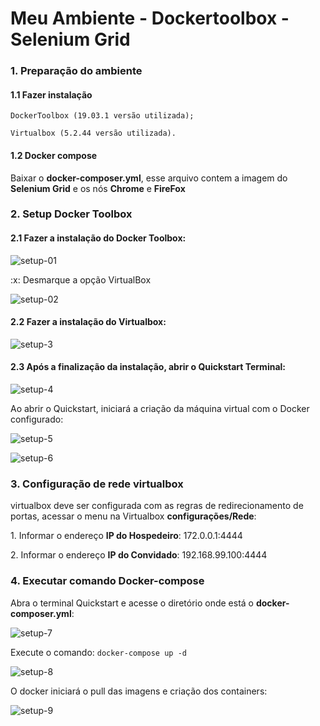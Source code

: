 
  <h1>Meu Ambiente - Dockertoolbox - Selenium Grid </h1>
  
  <div id="PreparacaoAmbiente" class="tabcontent">
     <p><h3>1. Preparação do ambiente</h3></p>
     <h4>1.1 Fazer instalação</h4>
     <p><code>DockerToolbox (19.03.1 versão utilizada);</code></p>
     <p><code>Virtualbox (5.2.44 versão utilizada).</code></p>
      <h4>1.2 Docker compose</h4>
      <p> Baixar o <b>docker-composer.yml</b>, esse arquivo contem a imagem do <b>Selenium Grid</b> e os nós <b>Chrome</b> e <b>FireFox</b></p>
  </div>
  <div id="Setup" class="tabcontent">
     <p><h3>2. Setup Docker Toolbox </h3></p>
      <h4>2.1 Fazer a instalação do Docker Toolbox:</h4>
  </div>
  
  ![setup-01](https://user-images.githubusercontent.com/12755484/118699980-8238fa80-b7e8-11eb-9baf-52d0687ba949.png)

  <p>:x: Desmarque a opção VirtualBox </p>
  
 ![setup-02](https://user-images.githubusercontent.com/12755484/118700458-130fd600-b7e9-11eb-9c1e-99014a61379d.png)

   <h4>2.2 Fazer a instalação do Virtualbox:</h4>
 
 ![setup-3](https://user-images.githubusercontent.com/12755484/118701404-0fc91a00-b7ea-11eb-9c72-01255b832d2e.png)

   <h4>2.3 Após a finalização da instalação, abrir o Quickstart Terminal: </h4>
   
  ![setup-4](https://user-images.githubusercontent.com/12755484/118702318-2b80f000-b7eb-11eb-923f-2ed7c9e55b28.png)

   <p>Ao abrir o Quickstart, iniciará a criação da máquina virtual com o Docker configurado: </p>
  
  ![setup-5](https://user-images.githubusercontent.com/12755484/118703195-35572300-b7ec-11eb-8494-b5300c62c38e.png)
  
  ![setup-6](https://user-images.githubusercontent.com/12755484/118703339-5fa8e080-b7ec-11eb-84d0-d17c3d0c7202.png)

   <div id="ConfiguracaoRedeVirtualbox" class="tabcontent">
     <p><h3>3. Configuração de rede virtualbox </h3></p>
     <p>virtualbox deve ser configurada com as regras de redirecionamento de portas, acessar o menu na Virtualbox <b>configurações/Rede</b>:</p>
     <p>1. Informar o endereço <b>IP do Hospedeiro</b>: 172.0.0.1:4444</p>
     <p>2. Informar o endereço <b>IP do Convidado</b>: 192.168.99.100:4444</p>
  </div>
    <div id="ConfiguracaoRedeVirtualbox" class="tabcontent">
     <p><h3>4. Executar comando Docker-compose </h3></p>
     <p>Abra o terminal Quickstart e acesse o diretório onde está o <b>docker-composer.yml</b>:</p>
  </div>
  
  ![setup-7](https://user-images.githubusercontent.com/12755484/118706982-5cafef00-b7f0-11eb-8758-ff470a4e5115.png)

   <p>Execute o comando: <code>docker-compose up -d</code></p>
   
  ![setup-8](https://user-images.githubusercontent.com/12755484/118706661-06db4700-b7f0-11eb-8b2e-f5fc89dff562.png)
  
   <p>O docker iniciará o pull das imagens e criação dos containers: </p>
   
   ![setup-9](https://user-images.githubusercontent.com/12755484/118707447-ed86ca80-b7f0-11eb-8835-418db4618496.png)



